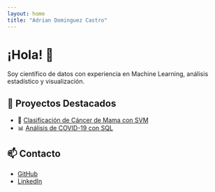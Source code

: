 ```yaml
---
layout: home
title: "Adrian Dominguez Castro"
---
```


# ¡Hola! 👋

Soy científico de datos con experiencia en Machine Learning, análisis estadístico y visualización.

## 📂 Proyectos Destacados

- 🔬 [Clasificación de Cáncer de Mama con SVM](https://github.com/dr-adriandc/breast-cancer-svm)
- 📊 [Análisis de COVID-19 con SQL](https://github.com/dr-adriandc/covid19-sql)

## 📫 Contacto

- [GitHub](https://github.com/dr-adriandc)
- [LinkedIn](https://linkedin.com/in/tu-linkedin)
